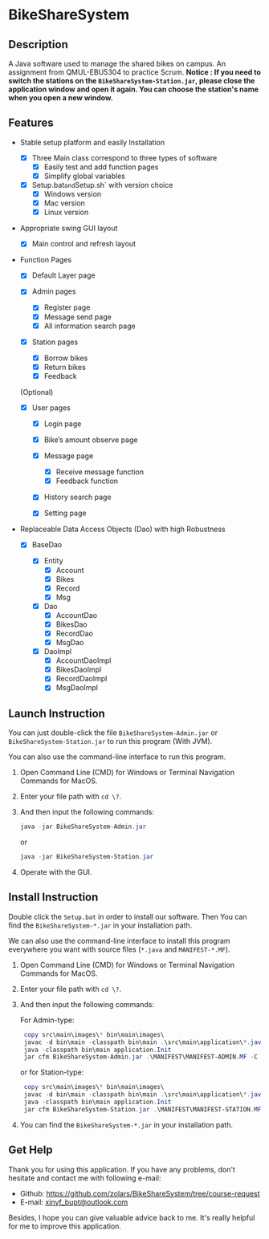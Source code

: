 # BikeShareSystem

## Description

A Java software used to manage the shared bikes on campus. An assignment from QMUL-EBU5304 to practice Scrum.
**Notice : If you need to switch the stations on the `BikeShareSystem-Station.jar`, please close the application window and open it again. You can choose the station's name when you open a new window.**

## Features

* Stable setup platform and easily Installation	

  - [x] Three Main class correspond to three types of software
    - [x] Easily test and add function pages
    - [x] Simplify global variables
  - [x] Setup.bat` and `Setup.sh` with version choice
    - [x] Windows version
    - [x] Mac version
    - [x] Linux version

* Appropriate swing GUI layout

  - [x] Main control and refresh layout

* Function Pages

  - [x] Default Layer page 

  - [x] Admin pages
    - [x] Register page
    - [x] Message send page
    - [x] All information search page
  - [x] Station pages
    - [x] Borrow bikes
    - [x] Return bikes
    - [x] Feedback

  (Optional)
  - [x] User pages
    - [x] Login page
    - [x] Bike’s amount observe page
    - [x] Message page
      - [x] Receive message function
      - [x] Feedback function
    - [x] History search page
    - [x] Setting page


* Replaceable Data Access Objects (Dao) with high Robustness

  - [x] BaseDao

    - [x] Entity
      - [x] Account
      - [x] Bikes
      - [x] Record
      - [x] Msg
    - [x] Dao
      - [x] AccountDao
      - [x] BikesDao
      - [x] RecordDao
      - [x] MsgDao
    - [x] DaoImpl
      - [x] AccountDaoImpl
      - [x] BikesDaoImpl
      - [x] RecordDaoImpl
      - [x] MsgDaoImpl

## Launch Instruction

You can just double-click the file `BikeShareSystem-Admin.jar` or `BikeShareSystem-Station.jar` to run this program (With JVM).

You can also use the command-line interface to run this program.

1. Open Command Line (CMD) for Windows or Terminal Navigation Commands for MacOS.

2. Enter your file path with `cd \?`.

3. And then input the following commands:

   ```powershell
   java -jar BikeShareSystem-Admin.jar
   ```
   or
   ```powershell
   java -jar BikeShareSystem-Station.jar
   ```

4. Operate with the GUI.

## Install Instruction

Double click the `Setup.bat` in order to install our software. Then You can find the `BikeShareSystem-*.jar` in your installation path.

We can also use the command-line interface to install this program everywhere you want with source files (`*.java` and `MANIFEST-*.MF`).

1. Open Command Line (CMD) for Windows or Terminal Navigation Commands for MacOS.

2. Enter your file path with `cd \?`.

3. And then input the following commands:

   For Admin-type:

   ```powershell
    copy src\main\images\* bin\main\images\
    javac -d bin\main -classpath bin\main .\src\main\application\*.java .\src\main\layout\*.java .\src\main\database\*.java .\src\main\database\entity\*.java .\src\main\database\dao\*.java .\src\main\database\dao\impl\*.java
    java -classpath bin\main application.Init
    jar cfm BikeShareSystem-Admin.jar .\MANIFEST\MANIFEST-ADMIN.MF -C bin\main .
   ```
   
   or for Station-type:

   ```powershell
    copy src\main\images\* bin\main\images\
    javac -d bin\main -classpath bin\main .\src\main\application\*.java .\src\main\layout\*.java .\src\main\database\*.java .\src\main\database\entity\*.java .\src\main\database\dao\*.java .\src\main\database\dao\impl\*.java
    java -classpath bin\main application.Init
    jar cfm BikeShareSystem-Station.jar .\MANIFEST\MANIFEST-STATION.MF -C bin\main .
   ```

4. You can find the `BikeShareSystem-*.jar` in your installation path.

## Get Help

Thank you for using this application. If you have any problems, don't hesitate and contact me with following e-mail:

- Github: https://github.com/zolars/BikeShareSystem/tree/course-request
- E-mail: xinyf_bupt@outlook.com

Besides, I hope you can give valuable advice back to me. It's really helpful for me to improve this application.